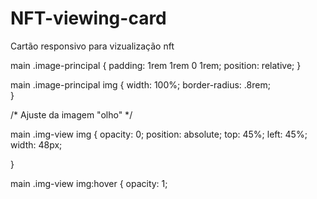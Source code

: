 # NFT-viewing-card
Cartão responsivo para vizualização nft

main .image-principal {
    padding: 1rem 1rem 0 1rem;
    position: relative; 
}

main .image-principal img {
    width: 100%;
    border-radius: .8rem;     
}

  /* Ajuste da imagem "olho" */

main .img-view img {
    opacity: 0;
    position: absolute;
    top: 45%;
    left: 45%;
    width: 48px;

}

main .img-view img:hover {
    opacity: 1;